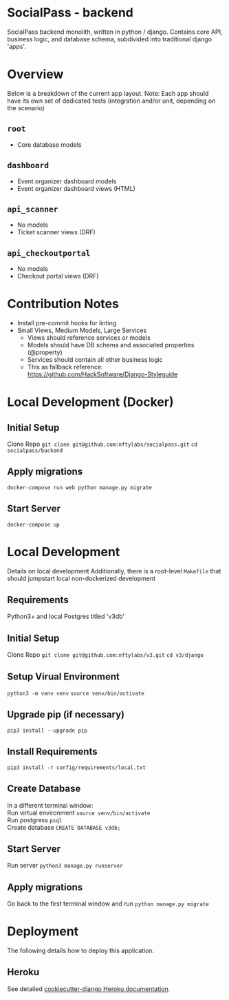 # SocialPass - backend
SocialPass backend monolith, written in python / django.
Contains core API, business logic, and database schema, subdivided into traditional django 'apps'.

# Overview
Below is a breakdown of the current app layout.
Note: Each app should have its own set of dedicated tests (integration and/or unit, depending on the scenario)

## `root`
- Core database models

## `dashboard`
- Event organizer dashboard models
- Event organizer dashboard views (HTML)

## `api_scanner`
- No models
- Ticket scanner views (DRF)

## `api_checkoutportal`
- No models
- Checkout portal views (DRF)

# Contribution Notes
- Install pre-commit hooks for linting
- Small Views, Medium Models, Large Services
	- Views should reference services or models
	- Models should have DB schema and associated properties (@property)
	- Services should contain all other business logic
	- This as fallback reference: https://github.com/HackSoftware/Django-Styleguide

# Local Development (Docker)

## Initial Setup
Clone Repo
`git clone git@github.com:nftylabs/socialpass.git`
`cd socialpass/backend`

## Apply migrations
`docker-compose run web python manage.py migrate`

## Start Server
`docker-compose up`

# Local Development
Details on local development
Additionally, there is a root-level `Makefile` that should jumpstart local non-dockerized development
## Requirements
Python3+ and local Postgres titled 'v3db'

## Initial Setup
Clone Repo
`git clone git@github.com:nftylabs/v3.git`
`cd v3/django`

## Setup Virual Environment
`python3 -m venv venv`
`source venv/bin/activate`

## Upgrade pip (if necessary)
`pip3 install --upgrade pip`

## Install Requirements
`pip3 install -r config/requirements/local.txt`

## Create Database
In a different terminal window:\
Run virtual environment `source venv/bin/activate`\
Run postgress `psql`\
Create database `CREATE DATABASE v3db;`

## Start Server
Run server `python3 manage.py runserver`

## Apply migrations
Go back to the first terminal window and run `python manage.py migrate`

# Deployment
The following details how to deploy this application.

## Heroku
See detailed [cookiecutter-django Heroku documentation](http://cookiecutter-django.readthedocs.io/en/latest/deployment-on-heroku.html).
